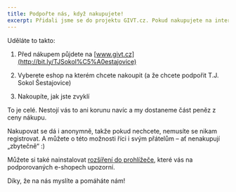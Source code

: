 ```yaml
---
title: Podpořte nás, když nakupujete!
excerpt: Přidali jsme se do projektu GIVT.cz. Pokud nakupujete na internetu – třeba si objednáváte jídlo domů – můžete nám pomoci.
---
```


Uděláte to takto:

1. Před nákupem půjdete na [www.givt.cz](http://bit.ly/TJSokol%C5%A0estajovice)

2. Vyberete eshop na kterém chcete nakoupit (a že chcete podpořit T.J. Sokol Šestajovice)

3. Nakoupíte, jak jste zvyklí

To je celé. Nestojí vás to ani korunu navíc a my dostaneme část peněz z ceny nákupu.

Nakupovat se dá i anonymně, takže pokud nechcete, nemusíte se nikam registrovat. A můžete o této možnosti říci i svým přátelům – ať nenakupují „zbytečně“ :)

Můžete si také nainstalovat [rozšíření do prohlížeče](https://givt.cz/toolbarInstall.php), které vás na podporovaných e-shopech upozorní.

Díky, že na nás myslíte a pomáháte nám!